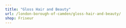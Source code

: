```yaml
---
title: "Gloss Hair and Beauty"
url: /london-borough-of-camden/gloss-hair-and-beauty/
shop: Friseur
---
```

